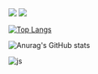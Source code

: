 <!--## Hi there 👋
**ghghgh0101/ghghgh0101** is a ✨ _special_ ✨ repository because its `README.md` (this file) appears on your GitHub profile.

Here are some ideas to get you started:

- 🔭 I’m currently working on ...
- 🌱 I’m currently learning ...
- 👯 I’m looking to collaborate on ...
- 🤔 I’m looking for help with ...
- 💬 Ask me about ...
- 📫 How to reach me: ...
- 😄 Pronouns: ...
- ⚡ Fun fact: ...
-->
<!-- https://hulrud.tistory.com/3 -->
<!-- https://github.com/kyechan99/capsule-render
헤더
<img src="https://capsule-render.vercel.app/api?type=모양&color=색상코드&height=높이&section=header&text=텍스트&fontSize=텍스트크기" />
푸터
<img src="https://capsule-render.vercel.app/api?type=모양&color=색상코드&height=높이&section=footer&text=텍스트&fontSize=텍스트크기" />
 -->
<img src="https://capsule-render.vercel.app/api?type=waving&color=BDBDC8&height=150&section=header&text=Hi There&fontSize=16" />
<img src="https://capsule-render.vercel.app/api?type=waving&color=BDBDC8&height=150&section=footer" />

<!-- https://github.com/anuraghazra/github-readme-stats -->
<!-- 사용한 언어 비율을 나타내는 위젯 -->
[![Top Langs](https://github-readme-stats.vercel.app/api/top-langs/?username=ghghgh0101)](https://github.com/anuraghazra/github-readme-stats)

<!-- 본인의 깃허브에 대한 평판 -->
<!-- [![Anurag's GitHub stats](https://github-readme-stats.vercel.app/api?username=깃허브아이디)](https://github.com/anuraghazra/github-readme-stats) -->
![Anurag's GitHub stats](https://github-readme-stats.vercel.app/api?username=ghghgh0101&hide=contribs,prs&show_icons=true&theme=테마)

<!-- velog 글 가져오기 https://github.com/eungyeole/velog-readme-stats
[![Velog's GitHub stats](https://velog-readme-stats.vercel.app/api?name=벨로그아이디)](벨로그링크) -->

<!-- badge 만들기 (shields.io) https://simpleicons.org/ 로고 아이콘과 공식 색상을 알 수 있는 사이트 -->
<!-- a href="링크"><img src="https://img.shields.io/badge/텍스트-색상코드?style=flat-square&logo=로고이름&logoColor=로고색"/></a> 
는 링크에 연결할 때 사용하는 태그입니다. 연결할 링크가 없을 경우에는 삭제해서 사용하세요.
컬러 코드를 기입할 때에는 #을 빼고 숫자나 영어만 씁니다!
예시 : 
<a href="https://www.instagram.com/"><img src="https://img.shields.io/badge/Instagram-E4405F?style=flat-square&logo=Instagram&logoColor=white"/></a> -->

<!-- badge 만들기 (awesome-badges) https://github.com/Envoy-VC/awesome-badges -->
![js](https://img.shields.io/badge/JavaScript-F7DF1E?style=for-the-badge&logo=JavaScript&logoColor=white)

<!-- Github Readme Streak states : http://streak-stats.demolab.com/demo/
username에 깃허브 아이디를 써 주시고, 여러가지 옵션을 선택한 후 Markdown을 리드미에 붙여넣기 하시면 됩니다. -->

<!-- 타이핑 애니메이션 넣기 https://readme-typing-svg.demolab.com/demo/ 
위 사이트에서 타이핑 애니메이션이 적용 된 글자를 리드미에 추가할 수 있습니다. 마찬가지로 마크다운 또는 HTML 코드를 복사 붙여넣기 하면 됩니다.
[![Typing SVG](https://readme-typing-svg.demolab.com/?lines=첫번째+줄+의+텍스트;두번째+줄+의+텍스트)](https://git.io/typing-svg) -->

<!-- 토글 넣기
<details>
  <summary>
    토글 제목
  </summary>
     토글 안 내용
</details>

<details>
  <summary>
    <img src="https://raw.githubusercontent.com/Tarikul-Islam-Anik/Animated-Fluent-Emojis/master/Emojis/Hand%20gestures/Eyes.png" alt="Eyes" width="2%" /> 내가 지금 배우는 ... 
  </summary>
     <br>
    
  ![js](https://img.shields.io/badge/JavaScript-F7DF1E?style=for-the-badge&logo=JavaScript&logoColor=white) ![html](https://img.shields.io/badge/HTML5-E34F26?style=for-the-badge&logo=html5&logoColor=white) ![css](https://img.shields.io/badge/CSS-239120?&style=for-the-badge&logo=css3&logoColor=white) ![react](https://img.shields.io/badge/React-20232A?style=for-the-badge&logo=react&logoColor=61DAFB)  
  ![MySQL](https://img.shields.io/badge/mysql-%2300f.svg?style=for-the-badge&logo=mysql&logoColor=white) ![java](https://img.shields.io/badge/Java-ED8B00?style=for-the-badge&logo=openjdk&logoColor=white) ![c](https://img.shields.io/badge/C-00599C?style=for-the-badge&logo=c&logoColor=white) ![python](https://img.shields.io/badge/Python-14354C?style=for-the-badge&logo=python&logoColor=white) ![kotlin](https://img.shields.io/badge/Kotlin-0095D5?&style=for-the-badge&logo=kotlin&logoColor=white) ![spring](https://img.shields.io/badge/Spring-6DB33F?style=for-the-badge&logo=spring&logoColor=white) 

</details>
-->


